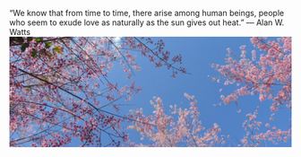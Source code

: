 “We know that from time to time, there arise among human beings, people who seem to exude love as naturally as the sun gives out heat.”
― Alan W. Watts
<img src="blossomm.jpg"></img>
